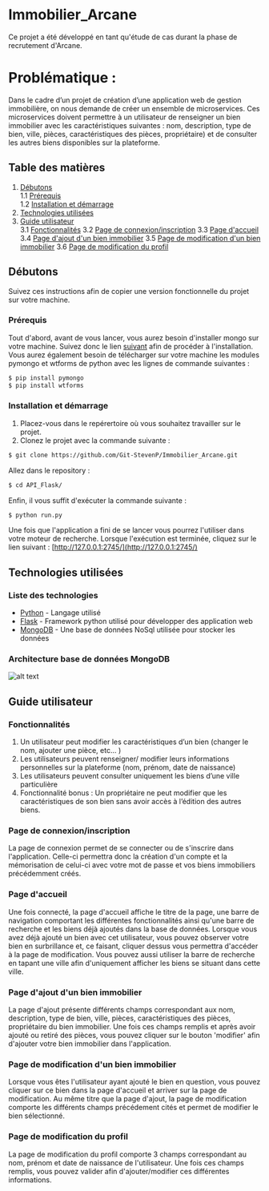 # Immobilier_Arcane

Ce projet a été développé en tant qu'étude de cas durant la phase de recrutement d'Arcane. 

# Problématique : 
Dans le cadre d’un projet de création d’une application web de gestion immobilière, on nous demande de créer un ensemble de microservices. Ces microservices doivent permettre à un utilisateur de renseigner un bien immobilier avec les caractéristiques suivantes : nom, description, type de bien, ville, pièces, caractéristiques des pièces, propriétaire) et de consulter les autres biens disponibles sur la plateforme. 


## Table des matières
1. [Débutons](#débutons)  
    1.1 [Prérequis](#prérequis)  
    1.2 [Installation et démarrage](#installation-et-démarrage)  
2. [Technologies utilisées](#technologies-utilisées)
3. [Guide utilisateur](#guide-utilisateur)  
    3.1 [Fonctionnalités](#fonctionnalités)
    3.2 [Page de connexion/inscription](#page-de-connexioninscription)
    3.3 [Page d'accueil](#page-daccueil)
    3.4 [Page d'ajout d'un bien immobilier](#page-dajout-dun-bien-immobilier)
    3.5 [Page de modification d'un bien immobilier](#page-de-modification-dun-bien-immobilier)
    3.6 [Page de modification du profil](#page-de-modification-du-profil)

## Débutons 

Suivez ces instructions afin de copier une version fonctionnelle du projet sur votre machine.

### Prérequis

Tout d'abord, avant de vous lancer, vous aurez besoin d'installer mongo sur votre machine. Suivez donc le lien [suivant](https://www.mongodb.com/download-center/community) afin de procéder à l'installation.
Vous aurez également besoin de télécharger sur votre machine les modules pymongo et wtforms de python avec les lignes de commande suivantes : 
```bash
$ pip install pymongo
$ pip install wtforms
```


### Installation et démarrage 

1) Placez-vous dans le repérertoire où vous souhaitez travailler sur le projet.
2) Clonez le projet avec la commande suivante : 

```bash
$ git clone https://github.com/Git-StevenP/Immobilier_Arcane.git
```

Allez dans le repository :
```bash
$ cd API_Flask/
```

Enfin, il  vous suffit  d'exécuter la commande suivante : 
```bash
$ python run.py
```

Une fois que l'application a fini de se lancer vous pourrez l'utiliser dans votre moteur de recherche.
Lorsque l'exécution est terminée, cliquez sur le lien suivant : [http://127.0.0.1:2745/](http://127.0.0.1:2745/)

## Technologies utilisées

### Liste des technologies

* [Python](https://www.python.org/) - Langage utilisé
* [Flask](http://flask.pocoo.org/) - Framework python utilisé pour développer des application web
* [MongoDB](https://www.mongodb.com/) - Une base de données NoSql utilisée pour stocker les données

### Architecture base de données MongoDB

![alt text](https://raw.githubusercontent.com/Git-StevenP/Arcane_Immobilier/master/doc/rooms.JPG)

## Guide utilisateur

### Fonctionnalités

1) Un utilisateur peut modifier les caractéristiques d’un bien (changer le nom, ajouter une pièce, etc… )
2) Les utilisateurs peuvent renseigner/ modifier leurs informations personnelles sur la plateforme (nom, prénom, date de naissance)
3) Les utilisateurs peuvent consulter uniquement les biens d’une ville particulière
4) Fonctionnalité bonus : Un propriétaire ne peut modifier que les caractéristiques de son bien sans avoir accès à l’édition des autres biens.


### Page de connexion/inscription
La page de connexion permet de se connecter ou de s'inscrire dans l'application. Celle-ci permettra donc la création d'un compte et la mémorisation de celui-ci avec votre mot de passe et vos biens immobiliers précédemment créés.


### Page d'accueil
Une fois connecté, la page d'accueil affiche le titre de la page, une barre de navigation comportant les différentes fonctionnalités ainsi qu'une barre de recherche et les biens déjà ajoutés dans la base de données.
Lorsque vous avez déjà ajouté un bien avec cet utilisateur, vous pouvez observer votre bien en surbrillance et, ce faisant, cliquer dessus vous permettra d'accéder à la page de modification.
Vous pouvez aussi utiliser la barre de recherche en tapant une ville afin d'uniquement afficher les biens se situant dans cette ville.


### Page d'ajout d'un bien immobilier
La page d'ajout présente différents champs correspondant aux nom, description, type de bien, ville, pièces, caractéristiques des pièces, propriétaire du bien immobilier. Une fois ces champs remplis et après avoir ajouté ou retiré des pièces, vous pouvez cliquer sur le bouton 'modifier' afin d'ajouter votre bien immobilier dans l'application.


### Page de modification d'un bien immobilier
Lorsque vous êtes l'utilisateur ayant ajouté le bien en question, vous pouvez cliquer sur ce bien dans la page d'accueil et arriver sur la page de modification. Au même titre que la page d'ajout, la page de modification comporte les différents champs précédement cités et permet de modifier le bien sélectionné.


### Page de modification du profil
La page de modification du profil comporte 3 champs correspondant au nom, prénom et date de naissance de l'utilisateur. Une fois ces champs remplis, vous pouvez valider afin d'ajouter/modifier ces différentes informations.
